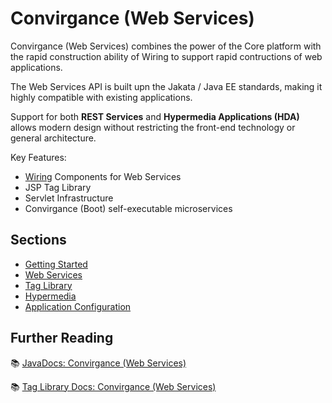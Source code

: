 # Convirgance (Web Services)

Convirgance (Web Services) combines the power of the Core platform with the
rapid construction ability of Wiring to support rapid contructions of web
applications.

The Web Services API is built upn the Jakata / Java EE standards, making it highly 
compatible with existing applications.

Support for both **REST Services** and **Hypermedia Applications (HDA)**
allows modern design without restricting the front-end technology or general
architecture.

Key Features:

- [Wiring](convirgance-wiring.md) Components for Web Services
- JSP Tag Library
- Servlet Infrastructure
- Convirgance (Boot) self-executable microservices

## Sections

- [Getting Started](convirgance-web-quickstart.md)
- [Web Services](convirgance-web-services.md)
- [Tag Library](convirgance-web-taglib.md)
- [Hypermedia](convirgance-web-hypermedia.md)
- [Application Configuration](convirgance-web-boot.md)

## Further Reading

📚 [JavaDocs: Convirgance (Web Services)](https://docs.invirgance.com/javadocs/convirgance-web/)

📚 [Tag Library Docs: Convirgance (Web Services)](https://docs.invirgance.com/tlddocs/convirgance-web/)
